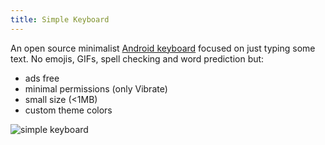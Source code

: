 ```yaml
---
title: Simple Keyboard
---
```


An open source minimalist [Android keyboard](https://play.google.com/store/apps/details?id=rkr.simplekeyboard.inputmethod&hl=en&gl=US) focused on just typing some text. No emojis, GIFs, spell checking and word prediction but:
- ads free
- minimal permissions (only Vibrate)
- small size (<1MB)
- custom theme colors

![simple keyboard](/skeyboard.webp)
